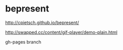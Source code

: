 # bepresent

http://cpietsch.github.io/bepresent/

http://swapped.cc/content/gif-player/demo-plain.html

gh-pages branch
